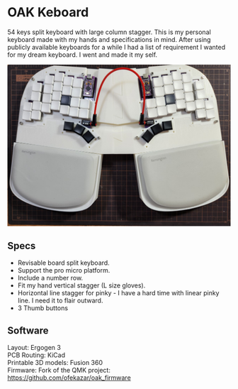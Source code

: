 # OAK Keboard
54 keys split keyboard with large column stagger. This is my personal keyboard made with my hands and specifications in 
mind. After using publicly available keyboards for a while I had a list of requirement I wanted for my dream keyboard. I went and made it 
my self.

![OAK Image](images/oaktop2.jpg)

## Specs
* Revisable board split keyboard.
* Support the pro micro platform.
* Include a number row.
* Fit my hand vertical stagger (L size gloves).
* Horizontal line stagger for pinky - I have a hard time with linear pinky line. I need it to flair outward.
* 3 Thumb buttons

## Software
Layout: Ergogen 3  
PCB Routing: KiCad  
Printable 3D models: Fusion 360  
Firmware: Fork of the QMK project: https://github.com/ofekazar/oak_firmware  
